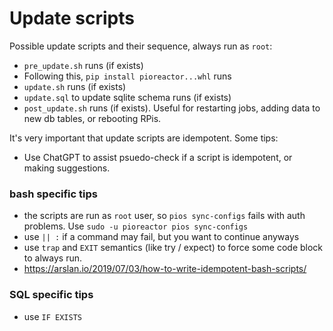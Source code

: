# Update scripts

Possible update scripts and their sequence, always run as `root`:
- `pre_update.sh` runs (if exists)
- Following this, `pip install pioreactor...whl` runs
- `update.sh` runs (if exists)
- `update.sql` to update sqlite schema runs (if exists)
- `post_update.sh` runs (if exists). Useful for restarting jobs, adding data to new db tables, or rebooting RPis.


It's very important that update scripts are idempotent. Some tips:

 - Use ChatGPT to assist psuedo-check if a script is idempotent, or making suggestions.


### bash specific tips
 - the scripts are run as `root` user, so `pios sync-configs` fails with auth problems. Use `sudo -u pioreactor pios sync-configs`
 - use `|| :` if a command may fail, but you want to continue anyways
 - use `trap` and `EXIT` semantics (like try / expect) to force some code block to always run.
 - https://arslan.io/2019/07/03/how-to-write-idempotent-bash-scripts/


### SQL specific tips
 - use `IF EXISTS`
